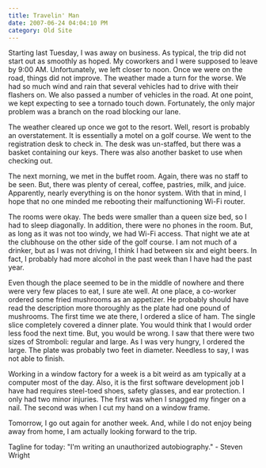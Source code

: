 ```yaml
---
title: Travelin' Man
date: 2007-06-24 04:04:10 PM
category: Old Site
---
```


Starting last Tuesday, I was away on business. As typical, the trip did not start out as smoothly as hoped. My coworkers and I were supposed to leave by 9:00 AM. Unfortunately, we left closer to noon. Once we were on the road, things did not improve. The weather made a turn for the worse. We had so much wind and rain that several vehicles had to drive with their flashers on. We also passed a number of vehicles in the road. At one point, we kept expecting to see a tornado touch down. Fortunately, the only major problem was a branch on the road blocking our lane.

The weather cleared up once we got to the resort. Well, resort is probably an overstatement. It is essentially a motel on a golf course. We went to the registration desk to check in. The desk was un-staffed, but there was a basket containing our keys. There was also another basket to use when checking out.

The next morning, we met in the buffet room. Again, there was no staff to be seen. But, there was plenty of cereal, coffee, pastries, milk, and juice. Apparently, nearly everything is on the honor system. With that in mind, I hope that no one minded me rebooting their malfunctioning Wi-Fi router.

The rooms were okay. The beds were smaller than a queen size bed, so I had to sleep diagonally. In addition, there were no phones in the room. But, as long as it was not too windy, we had Wi-Fi access. That night we ate at the clubhouse on the other side of the golf course. I am not much of a drinker, but as I was not driving, I think I had between six and eight beers. In fact, I probably had more alcohol in the past week than I have had the past year.

Even though the place seemed to be in the middle of nowhere and there were very few places to eat, I sure ate well. At one place, a co-worker ordered some fried mushrooms as an appetizer. He probably should have read the description more thoroughly as the plate had one pound of mushrooms. The first time we ate there, I ordered a slice of ham. The single slice completely covered a dinner plate. You would think that I would order less food the next time. But, you would be wrong. I saw that there were two sizes of Stromboli: regular and large. As I was very hungry, I ordered the large. The plate was probably two feet in diameter. Needless to say, I was not able to finish.

Working in a window factory for a week is a bit weird as am typically at a computer most of the day. Also, it is the first software development job I have had requires steel-toed shoes, safety glasses, and ear protection. I only had two minor injuries. The first was when I snagged my finger on a nail. The second was when I cut my hand on a window frame.

Tomorrow, I go out again for another week. And, while I do not enjoy being away from home, I am actually looking forward to the trip.

Tagline for today: "I'm writing an unauthorized autobiography." - Steven Wright
